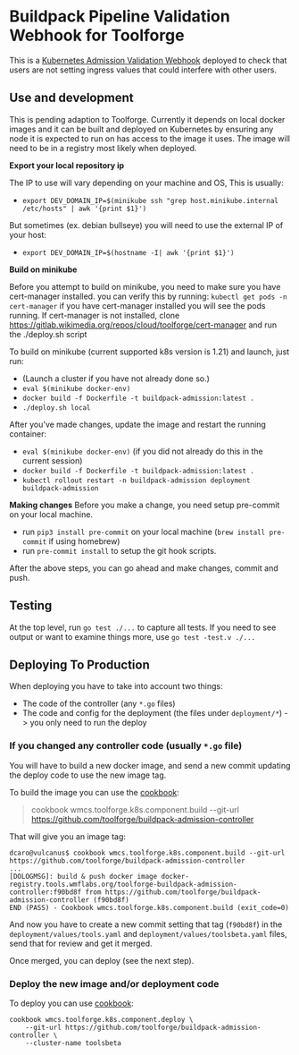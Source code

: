 # Buildpack Pipeline Validation Webhook for Toolforge

This is a [Kubernetes Admission Validation Webhook](https://kubernetes.io/docs/reference/access-authn-authz/extensible-admission-controllers/#what-are-admission-webhooks) deployed to check that
users are not setting ingress values that could interfere with other users.

## Use and development

This is pending adaption to Toolforge.  Currently it depends on local docker images and it
can be built and deployed on Kubernetes by ensuring any node it is expected to run on
has access to the image it uses.  The image will need to be in a registry most likely when deployed.

**Export your local repository ip**

The IP to use will vary depending on your machine and OS,
This is usually:

- `export DEV_DOMAIN_IP=$(minikube ssh "grep host.minikube.internal /etc/hosts" | awk '{print $1}')`

But sometimes (ex. debian bullseye) you will need to use the external IP of your host:

- `export DEV_DOMAIN_IP=$(hostname -I| awk '{print $1}')`

**Build on minikube**

Before you attempt to build on minikube, you need to make sure you have cert-manager installed.
you can verify this by running:
`kubectl get pods -n cert-manager`
if you have cert-manager installed you will see the pods running.
If cert-manager is not installed, clone https://gitlab.wikimedia.org/repos/cloud/toolforge/cert-manager
and run the ./deploy.sh script

To build on minikube (current supported k8s version is 1.21) and launch, just run:
  * (Launch a cluster if you have not already done so.)
  * `eval $(minikube docker-env)`
  * `docker build -f Dockerfile -t buildpack-admission:latest .`
  * `./deploy.sh local`

After you've made changes, update the image and restart the running container:
  * `eval $(minikube docker-env)` (if you did not already do this in the current session)
  * `docker build -f Dockerfile -t buildpack-admission:latest .`
  * `kubectl rollout restart -n buildpack-admission deployment buildpack-admission`

**Making changes**
Before you make a change, you need setup pre-commit on your local machine.

* run `pip3 install pre-commit` on your local machine (`brew install pre-commit` if using homebrew)
* run `pre-commit install` to setup the git hook scripts.

After the above steps, you can go ahead and make changes, commit and push.
## Testing

At the top level, run `go test ./...` to capture all tests.  If you need to see output
or want to examine things more, use `go test -test.v ./...`

## Deploying To Production

When deploying you have to take into account two things:

* The code of the controller (any `*.go` files)
* The code and config for the deployment (the files under `deployment/*`) -> you only need to run the deploy

### If you changed any controller code (usually `*.go` file)

You will have to build a new docker image, and send a new commit updating the deploy code to use the new image tag.

To build the image you can use the [cookbook](https://wikitech.wikimedia.org/wiki/Portal:Toolforge/Admin/Kubernetes/Components#Build):

> cookbook wmcs.toolforge.k8s.component.build --git-url https://github.com/toolforge/buildpack-admission-controller


That will give you an image tag:
```
dcaro@vulcanus$ cookbook wmcs.toolforge.k8s.component.build --git-url https://github.com/toolforge/buildpack-admission-controller
...
[DOLOGMSG]: build & push docker image docker-registry.tools.wmflabs.org/toolforge-buildpack-admission-controller:f90bd8f from https://github.com/toolforge/buildpack-admission-controller (f90bd8f)
END (PASS) - Cookbook wmcs.toolforge.k8s.component.build (exit_code=0)
```

And now you have to create a new commit setting that tag (`f90bd8f`) in the `deployment/values/tools.yaml` and `deployment/values/toolsbeta.yaml` files, send that for review and get it merged.

Once merged, you can deploy (see the next step).


### Deploy the new image and/or deployment code


To deploy you can use [cookbook](https://wikitech.wikimedia.org/wiki/Portal:Toolforge/Admin/Kubernetes/Components#Deploy):

```
cookbook wmcs.toolforge.k8s.component.deploy \
    --git-url https://github.com/toolforge/buildpack-admission-controller \
    --cluster-name toolsbeta
```
